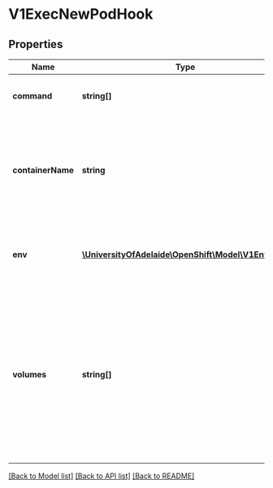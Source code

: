 # V1ExecNewPodHook

## Properties
Name | Type | Description | Notes
------------ | ------------- | ------------- | -------------
**command** | **string[]** | Command is the action command and its arguments. | 
**containerName** | **string** | ContainerName is the name of a container in the deployment pod template whose Docker image will be used for the hook pod&#39;s container. | 
**env** | [**\UniversityOfAdelaide\OpenShift\Model\V1EnvVar[]**](V1EnvVar.md) | Env is a set of environment variables to supply to the hook pod&#39;s container. | [optional] 
**volumes** | **string[]** | Volumes is a list of named volumes from the pod template which should be copied to the hook pod. Volumes names not found in pod spec are ignored. An empty list means no volumes will be copied. | [optional] 

[[Back to Model list]](../README.md#documentation-for-models) [[Back to API list]](../README.md#documentation-for-api-endpoints) [[Back to README]](../README.md)


